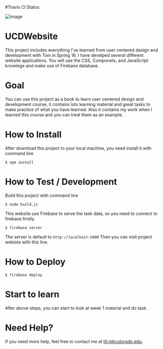 
#Travis CI Status

![image](https://travis-ci.org/lilyJi/UCDWebsite.svg?branch=master)

# UCDWebsite

This project includes everything I've learned from user centered design and development with Tom in Spring 16. I have develped several different website applications. You will use the CSS, Componets, and JavaScript knowlege and make use of Firebase database.

# Goal

You can use this project as a book to learn user centered design and development course, it contains lots learning material and great tasks to make practice of what you have learned. Also it contains my work when I learned this course and you can treat them as an example.


# How to Install

After download this project to your local machine, you need install it with command line

    $ npm install

# How to Test / Development

Build this project with command line

    $ node build.js

This website use Firebase to serve the task data, so you need to connect to firebase firstly.

    $ firebase server

The server is default to `http://localhost:5000` Then you can visit project webiste with this line.

# How to Deploy

    $ firebase deploy

# Start to learn

After above steps, you can start to look at week 1 material and do task.

# Need Help?

If you need more help, feel free to contact me at lili.ji@colorado.edu.
